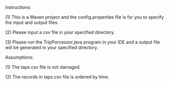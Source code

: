 Instructions:

(1) This is a Maven project and the config.properties file is for you to specify the input and output files.

(2) Please input a csv file in your specified directory.

(3) Please run the TripPorcessor.java program in your IDE and a output file will be generated in your specified directory.

Assumptions:

(1) The taps.csv file is not damaged.

(2) The records in taps.csv file is ordered by time.
